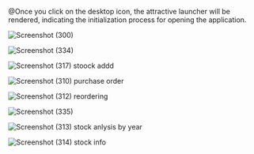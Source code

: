 @Once you click on the desktop icon, the attractive launcher will be rendered, indicating the initialization process for opening the application.

![Screenshot (300)](https://github.com/rushibhondave/Develop-Inventory-Model-For-Cost-Effectiveness/assets/100753763/d003fc8f-06bf-427f-a485-b0ef1510c078)



![Screenshot (334)](https://github.com/rushibhondave/Develop-Inventory-Model-For-Cost-Effectiveness/assets/100753763/946da499-1eef-4662-aa09-bd8d9b88c2d2)


![Screenshot (317)](https://github.com/rushibhondave/Develop-Inventory-Model-For-Cost-Effectiveness/assets/100753763/06056d6e-3806-409a-95da-a4d47c06783f)   stoock addd

![Screenshot (310)](https://github.com/rushibhondave/Develop-Inventory-Model-For-Cost-Effectiveness/assets/100753763/14b2d318-fb9f-411f-bea2-b6d0c5af525e)  purchase order



![Screenshot (312)](https://github.com/rushibhondave/Develop-Inventory-Model-For-Cost-Effectiveness/assets/100753763/f854ae9a-c358-4e7e-982f-d660926a5d58) reordering

![Screenshot (335)](https://github.com/rushibhondave/Develop-Inventory-Model-For-Cost-Effectiveness/assets/100753763/68d67667-3f56-4bd3-b3fe-f5dfdadfe893)


![Screenshot (313)](https://github.com/rushibhondave/Develop-Inventory-Model-For-Cost-Effectiveness/assets/100753763/7c523cb3-8ce6-4432-b9ca-cc390b27a719)  stock anlysis by year


![Screenshot (314)](https://github.com/rushibhondave/Develop-Inventory-Model-For-Cost-Effectiveness/assets/100753763/b644cfdf-fb93-4783-96fa-235784f8cfa4)  stock info
